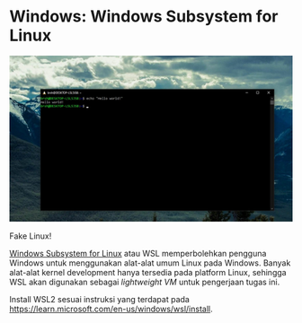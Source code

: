 # Windows: Windows Subsystem for Linux

<div class="inline-img">
    <img src="./img/wsl-ss.png" alt="WSL - Hello World?"/>
    <p>Fake Linux!</p>
</div>

<a href="https://learn.microsoft.com/en-us/windows/wsl/about" class="external-link">Windows Subsystem for Linux</a>
atau WSL memperbolehkan pengguna Windows untuk menggunakan alat-alat umum Linux pada Windows.
Banyak alat-alat kernel development hanya tersedia pada platform Linux, sehingga WSL akan digunakan sebagai *lightweight VM* untuk pengerjaan tugas ini.

Install WSL2 sesuai instruksi yang terdapat pada
<a href="https://learn.microsoft.com/en-us/windows/wsl/install" class="external-link">https://learn.microsoft.com/en-us/windows/wsl/install</a>.

<!-- TODO: Latest version of Win10 or Win11 already shipped with WSLg -->

<!-- Direkomendasikan untuk memasang WSL 2 dibandingkan WSL 1. WSL 2 dapat menjalankan 32-bit ELF executable dan sebagian besar utility berfungsi secara normal pada WSL 2.
Instalasi WSL 2 dapat dicek pada link . Pastikan Windows 10 telah terupdate sebelum menjalankan instruksi pada link diatas. Untuk distribusi linux, direkomendasikan memasang distribution Ubuntu 20.04.

Jika menggunakan Windows 10, lanjutkan langkah Instalasi XServer. Jika menggunakan Windows 11 (dengan versi terupdate, jika tidak bisa (dapat dites dengan aplikasi xeyes), lanjutkan install XServer seperti Win10) langsung lanjut ke bagian Setup Visual Studio Code -->
